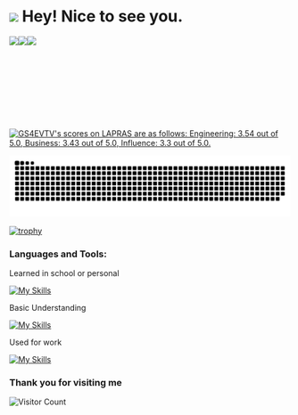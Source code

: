 <h1><img src="https://emojis.slackmojis.com/emojis/images/1531849430/4246/blob-sunglasses.gif?1531849430" width="30"/> Hey! Nice to see you.</h1>
<a href="https://github.com/Haru-Kobayashi073">
  <img align="left" height="166px" src="https://github-readme-stats.vercel.app/api?username=Haru-Kobayashi073&count_private=true&show_icons=true" />
</a>

<a href="https://github.com/Haru-Kobayashi073">
  <img align="left" height="166px" src="https://github-readme-stats.vercel.app/api/top-langs/?username=Haru-Kobayashi073&layout=compact&hide=html,cmake,css,C++&langs_count=8&exclude_repo=memo,SNS_demo_App,flutter-App-frontend,flutter_pixabay,rails_7_tutorial,FlutterStreamProvider,riverpod_future_bathroom-now,q_and_a_site,micro_cms_rails_qr_app_qr_code_app_instagram_clone_flutter,flutter,create_articles_rails_app,riverpod_prototyping,flutter-api-practice,Calculator,basic_components_zenn," />
</a>



![](https://github-profile-summary-cards.vercel.app/api/cards/profile-details?username=Haru-Kobayashi073&theme=vue)

<!--START_SECTION:lapras-card-->
<p ><a href="https://lapras.com/public/GS4EVTV" target="_blank" rel="noopener noreferrer"><img alt="GS4EVTV's scores on LAPRAS are as follows: Engineering: 3.54 out of 5.0, Business: 3.43 out of 5.0, Influence: 3.3 out of 5.0." src="https://lapras-card-generator.vercel.app/api/svg?e=3.54&b=3.43&i=3.3&b1=%2353c5f8&b2=%2300579b&i1=%2303102f&i2=%231688bf&l=en" width="400" ></a></p>
<!--END_SECTION:lapras-card-->

![Snake animation](<./images/github-user-contribution%20(1).svg>)

<!-- https://platane.github.io/snk/ -->

[![trophy](https://github-profile-trophy.vercel.app/?username=Haru-Kobayashi073)](https://github.com/ryo-ma/github-profile-trophy)

<h3 align="left">Languages and Tools:</h3>
<p align="left">

Learned in school or personal

[![My Skills](https://skillicons.dev/icons?i=ruby,rails,django,ts,nodejs,express,&theme=light)](https://skillicons.dev)

Basic Understanding

[![My Skills](https://skillicons.dev/icons?i=js,react,nextjs,py,swift,html,css,docker,githubactions&theme=light)](https://skillicons.dev)

Used for work

[![My Skills](https://skillicons.dev/icons?i=dart,flutter,go,firebase,git,github&theme=light)](https://skillicons.dev)

</p>

### Thank you for visiting me

![Visitor Count](https://profile-counter.glitch.me/Haru-Kobayashi073/count.svg)
